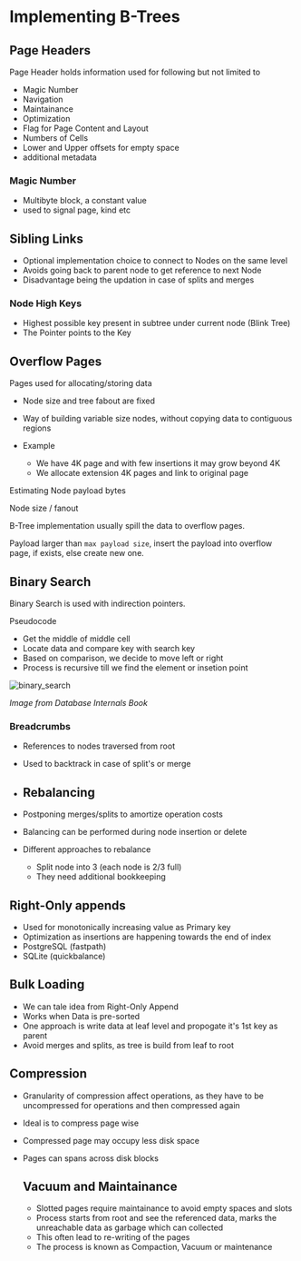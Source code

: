 # Implementing B-Trees

## Page Headers

Page Header holds information used for following but not limited to
- Magic Number
- Navigation
- Maintainance
- Optimization
- Flag for Page Content and Layout
- Numbers of Cells
- Lower and Upper offsets for empty space
- additional metadata


### Magic Number

- Multibyte block, a constant value
- used to signal page, kind etc
  
## Sibling Links

- Optional implementation choice to connect to Nodes on the same level
- Avoids going back to parent node to get reference to next Node
- Disadvantage being the updation in case of splits and merges

### Node High Keys

- Highest possible key present in subtree under current node (Blink Tree)
- The Pointer points to the Key


## Overflow Pages

Pages used for allocating/storing data

- Node size and tree fabout are fixed
- Way of building variable size nodes, without copying data to contiguous regions

- Example
  - We have 4K page and with few insertions it may grow beyond 4K
  - We allocate extension 4K pages and link to original page


Estimating Node payload bytes

Node size / fanout

B-Tree implementation usually spill the data to overflow pages.

Payload larger than `max payload size`, insert the payload into overflow page, if exists, else create new one.

## Binary Search

Binary Search is used with indirection pointers.

Pseudocode

- Get the middle of middle cell
- Locate data and compare key with search key
- Based on comparison, we decide to move left or right
- Process is recursive till we find the element or insetion point

![binary_search](https://github.com/ashishpaliwal007/database-internals-book-reading/assets/148831617/6e9f9d4e-029d-4075-aa8b-c6a1367cb07e)

*Image from Database Internals Book*

### Breadcrumbs

- References to nodes traversed from root
- Used to backtrack in case of split's or merge

- ## Rebalancing

- Postponing merges/splits to amortize operation costs
- Balancing can be performed during node insertion or delete
- Different approaches to rebalance
  - Split node into 3 (each node is 2/3 full)
  - They need additional bookkeeping
 
## Right-Only appends
- Used for monotonically increasing value as Primary key
- Optimization as insertions are happening towards the end of index
- PostgreSQL (fastpath)
- SQLite (quickbalance)

## Bulk Loading
- We can tale idea from Right-Only Append
- Works when Data is pre-sorted
- One approach is write data at leaf level and propogate it's 1st key as parent
- Avoid merges and splits, as tree is build from leaf to root

## Compression

- Granularity of compression affect operations, as they have to be uncompressed for operations and then compressed again
- Ideal is to compress page wise
- Compressed page may occupy less disk space
- Pages can spans across disk blocks

  ## Vacuum and Maintainance

  - Slotted pages require maintainance to avoid empty spaces and slots
  - Process starts from root and see the referenced data, marks the unreachable data as garbage which can collected
  - This often lead to re-writing of the pages
  - The process is known as Compaction, Vacuum or maintenance
